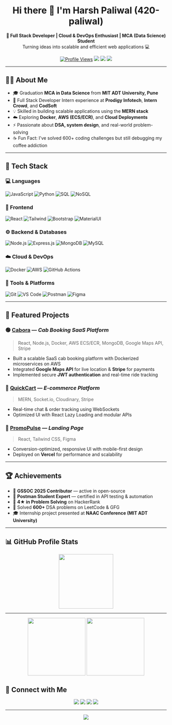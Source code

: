   <h1 align="center">Hi there 👋 I'm Harsh Paliwal (420-paliwal)</h1>

<p align="center">
  <b>🚀 Full Stack Developer | Cloud & DevOps Enthusiast | MCA (Data Science) Student</b><br>
  Turning ideas into scalable and efficient web applications 💻
</p>

<p align="center">
  <a href="https://github.com/420-paliwal"><img src="https://komarev.com/ghpvc/?username=420-paliwal&label=Profile%20views&color=0e75b6&style=flat" alt="Profile Views" /></a>
  <a href="https://www.linkedin.com/in/harsh-paliwal-"><img src="https://img.shields.io/badge/-LinkedIn-blue?style=flat&logo=Linkedin&logoColor=white" /></a>
  <a href="mailto:harshpaliwal0420@gmail.com"><img src="https://img.shields.io/badge/-Gmail-c14438?style=flat&logo=Gmail&logoColor=white" /></a>
  <a href="https://www.geeksforgeeks.org/user/harsh_0420/"><img src="https://img.shields.io/badge/-GeeksforGeeks-green?style=flat&logo=GeeksforGeeks&logoColor=white" /></a>
</p>

---

## 👨‍💻 About Me  

- 🎓 Graduation **MCA in Data Science** from **MIT ADT University, Pune**  
- 💼 Full Stack Developer Intern experience at **Prodigy Infotech**, **Intern Crowd**, and **CodSoft**  
- 💡 Skilled in building scalable applications using the **MERN stack**  
- ☁️ Exploring **Docker**, **AWS (ECS/ECR)**, and **Cloud Deployments**  
- ⚡ Passionate about **DSA, system design**, and real-world problem-solving  
- ☕ Fun Fact: I’ve solved 600+ coding challenges but still debugging my coffee addiction  

---

## 🧠 Tech Stack  

### 💻 Languages  
![JavaScript](https://img.shields.io/badge/-JavaScript-F7DF1E?style=flat&logo=javascript&logoColor=black)
![Python](https://img.shields.io/badge/-Python-3776AB?style=flat&logo=python&logoColor=white)
![SQL](https://img.shields.io/badge/-SQL-003B57?style=flat&logo=postgresql&logoColor=white)
![NoSQL](https://img.shields.io/badge/-NoSQL-4DB33D?style=flat&logo=mongodb&logoColor=white)

### 🧩 Frontend  
![React](https://img.shields.io/badge/-React-61DAFB?style=flat&logo=react&logoColor=black)
![Tailwind](https://img.shields.io/badge/-Tailwind_CSS-06B6D4?style=flat&logo=tailwindcss&logoColor=white)
![Bootstrap](https://img.shields.io/badge/-Bootstrap-7952B3?style=flat&logo=bootstrap&logoColor=white)
![MaterialUI](https://img.shields.io/badge/-Material_UI-0081CB?style=flat&logo=mui&logoColor=white)

### ⚙️ Backend & Databases  
![Node.js](https://img.shields.io/badge/-Node.js-339933?style=flat&logo=node.js&logoColor=white)
![Express.js](https://img.shields.io/badge/-Express.js-000000?style=flat&logo=express&logoColor=white)
![MongoDB](https://img.shields.io/badge/-MongoDB-4DB33D?style=flat&logo=mongodb&logoColor=white)
![MySQL](https://img.shields.io/badge/-MySQL-4479A1?style=flat&logo=mysql&logoColor=white)

### ☁️ Cloud & DevOps  
![Docker](https://img.shields.io/badge/-Docker-2496ED?style=flat&logo=docker&logoColor=white)
![AWS](https://img.shields.io/badge/-AWS-232F3E?style=flat&logo=amazonaws&logoColor=white)
![GitHub Actions](https://img.shields.io/badge/-GitHub%20Actions-2088FF?style=flat&logo=github-actions&logoColor=white)

### 🧰 Tools & Platforms  
![Git](https://img.shields.io/badge/-Git-F05032?style=flat&logo=git&logoColor=white)
![VS Code](https://img.shields.io/badge/-VS_Code-0078D4?style=flat&logo=visual-studio-code&logoColor=white)
![Postman](https://img.shields.io/badge/-Postman-FF6C37?style=flat&logo=postman&logoColor=white)
![Figma](https://img.shields.io/badge/-Figma-F24E1E?style=flat&logo=figma&logoColor=white)

---

## 🚀 Featured Projects  

### 🟢 [Cabora](https://github.com/420-paliwal/Cabora) — *Cab Booking SaaS Platform*  
> React, Node.js, Docker, AWS ECS/ECR, MongoDB, Google Maps API, Stripe  
- Built a scalable SaaS cab booking platform with Dockerized microservices on AWS  
- Integrated **Google Maps API** for live location & **Stripe** for payments  
- Implemented secure **JWT authentication** and real-time ride tracking  

### 🛒 [QuickCart](https://github.com/420-paliwal/QuickCart) — *E-commerce Platform*  
> MERN, Socket.io, Cloudinary, Stripe  
- Real-time chat & order tracking using WebSockets  
- Optimized UI with React Lazy Loading and modular APIs  

### 🎨 [PromoPulse](https://github.com/420-paliwal/PromoPulse) — *Landing Page*  
> React, Tailwind CSS, Figma  
- Conversion-optimized, responsive UI with mobile-first design  
- Deployed on **Vercel** for performance and scalability  

---

## 🏆 Achievements  

- 🌟 **GSSOC 2025 Contributor** — active in open-source  
- 🧪 **Postman Student Expert** — certified in API testing & automation  
- 🥇 **4★ in Problem Solving** on HackerRank  
- 🧠 Solved **600+** DSA problems on LeetCode & GFG  
- 🎓 Internship project presented at **NAAC Conference (MIT ADT University)**  

---

## 📊 GitHub Profile Stats


<p align="center">
  <img height="170em" src="https://github-readme-stats.vercel.app/api/top-langs/?username=420-paliwal&layout=compact&theme=radical" />
</p>

---


<div align="center">
  <img height="180em" src="https://github-profile-summary-cards.vercel.app/api/cards/profile-details?username=420-paliwal&theme=github_dark" />
  <img height="180em" src="https://github-profile-summary-cards.vercel.app/api/cards/stats?username=420-paliwal&theme=github_dark" />
</div>



## 🤝 Connect with Me  

<p align="center">
  <a href="https://www.linkedin.com/in/harsh-paliwal-"><img src="https://img.shields.io/badge/-LinkedIn-blue?style=for-the-badge&logo=linkedin&logoColor=white" /></a>
  <a href="mailto:harshpaliwal0420@gmail.com"><img src="https://img.shields.io/badge/-Gmail-D14836?style=for-the-badge&logo=gmail&logoColor=white" /></a>
  <a href="https://github.com/420-paliwal"><img src="https://img.shields.io/badge/-GitHub-181717?style=for-the-badge&logo=github&logoColor=white" /></a>
  <a href="https://www.geeksforgeeks.org/user/harsh_0420/"><img src="https://img.shields.io/badge/-GeeksforGeeks-2F8D46?style=for-the-badge&logo=GeeksforGeeks&logoColor=white" /></a>
</p>

---

<p align="center">
  <img src="https://capsule-render.vercel.app/api?type=waving&color=gradient&height=65&section=footer" />
</p>

